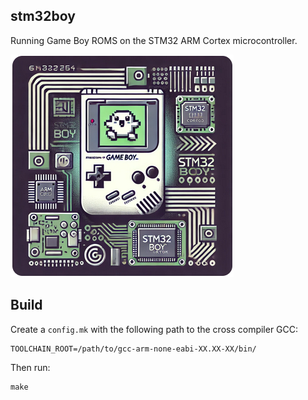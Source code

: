 stm32boy
--------

Running Game Boy ROMS on the STM32 ARM Cortex microcontroller.

![logo](/img/stm32boy.png)

Build
-----

Create a `config.mk` with the following path to the cross compiler GCC:

    TOOLCHAIN_ROOT=/path/to/gcc-arm-none-eabi-XX.XX-XX/bin/

Then run:

    make

